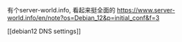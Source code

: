 
有个server-world.info, 看起来挺全面的
https://www.server-world.info/en/note?os=Debian_12&p=initial_conf&f=3


[[debian12 DNS settings]]